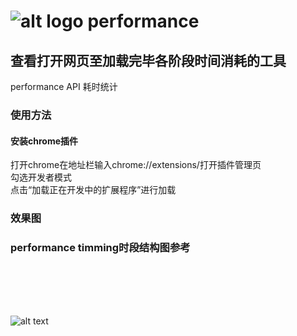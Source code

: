 
![alt logo](extension/src/img/40.png "Title")
performance
=================
## 查看打开网页至加载完毕各阶段时间消耗的工具
performance API 耗时统计

### 使用方法
#### 安装chrome插件
打开chrome在地址栏输入chrome://extensions/打开插件管理页<br/>
勾选开发者模式<br/>
点击“加载正在开发中的扩展程序”进行加载

### 效果图


### performance timming时段结构图参考
<br /><br /><br /><br />

![alt text](performance.png "Title")



